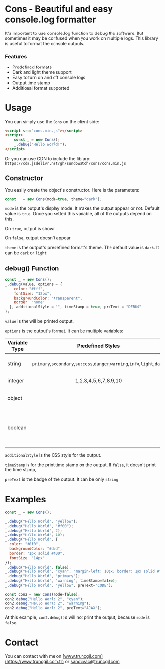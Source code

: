 # Cons - Beautiful and easy console.log formatter

It's important to use console.log function to debug the software. But sometimes it may be confused when you work on multiple logs.
This library is useful to format the console outputs.

### Features

- Predefined formats
- Dark and light theme support
- Easy to turn on and off console logs
- Output time stamp
- Additional format supported

# Usage

You can simply use the ```Cons``` on the client side:

```html
<script src="cons.min.js"></script>
<script>
    const _ = new Cons();
    _.debug("Hello world!");
</script>
```

Or you can use CDN to include the library: `https://cdn.jsdelivr.net/gh/sundowatch/cons/cons.min.js`

## Constructor
You easily create the object's constructor. Here is the parameters:

```javascript
const _ = new Cons(mode=true, theme="dark");
```

`mode` is the output's display mode. It makes the output appear or not. Default value is `true`. Once you setted this variable, all of the outputs depend on this.

On `true`, output is shown.

On `false`, output doesn't appear

`theme` is the output's predefined format's theme. The default value is `dark`. It can be `dark` or `light`

## debug() Function

```javascript
const _ = new Cons();
_.debug(value, options = {
    color: "#fff",
    fontSize: "12px",
    backgroundColor: "transparent",
    border: "none"
  }, additionalStyle = "", timeStamp = true, preText = "DEBUG"
);
```

`value` is the will be printed output. 

`options` is the output's format. It can be multiple variables:

| Variable Type | Predefined Styles | Description | Sample Value  |
| ------------- |:-------------:|:-------------:| -----:|
| string        | `primary`,`secondary`,`success`,`danger`,`warning`,`info`,`light`,`dark` | Output's color or style | `"yellow"`, `"#f00"`, `"warning"`,`"success"` |
| integer       | 1,2,3,4,5,6,7,8,9,10 | Predefined styles | `1`, `8` |
| object        |  | Object with predifined variables | `{ color: "cyan", fontSize: "20px" }` |
| boolean        |  | Only accepts `false`. It disables the formatter. | `false` |

`additionalStyle` is the CSS style for the output.

`timeStamp` is for the print time stamp on the output. If `false`, it doesn't print the time stamp, 

`preText` is the badge of the output. It can be only `string`


# Examples

```javascript
const _ = new Cons();

_.debug("Hello World", "yellow");
_.debug("Hello World", "#f00");
_.debug("Hello World", 2);
_.debug("Hello World", 10);
_.debug("Hello World", {
  color: "#0f0",
  backgroundColor: "#ddd",
  border: "1px solid #f00",
  fontSize: "14px"
});
_.debug("Hello World", false);
_.debug("Hello World", "cyan", "margin-left: 10px; border: 1px solid #f00; border-radius: 5px;");
_.debug("Hello World", "primary");
_.debug("Hello World", "warning", timeStamp=false);
_.debug("Hello World", "yellow", preText="CODE");

const con2 = new Cons(mode=false);
con2.debug("Hello World 2", "cyan");
con2.debug("Hello World 2", "warning");
con2.debug("Hello World 2", preText="AJAX");
```

At this example, `con2.debug()`s will not print the output, because `mode` is `false`.

# Contact

You can contact with me on [www.truncgil.com](https://www.truncgil.com.tr) or [sanduvac@truncgil.com](mailto:sanduvac@truncgil.com)


